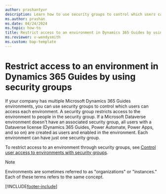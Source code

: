 ```yaml
---
author: prashantyvr
description: Learn how to use security groups to control which users can access which environments in Microsoft Dynamics 365 Guides.
ms.author: prashan
ms.date: 04/24/2024
ms.topic: how-to
title: Restrict access to an environment in Dynamics 365 Guides by using security groups
ms.reviewer: v-wendysmith
ms.custom: bap-template
---
```


# Restrict access to an environment in Dynamics 365 Guides by using security groups

If your company has multiple Microsoft Dynamics 365 Guides environments, you can use security groups to control which users can access each environment. A security group restricts access to the environment to people in the security group. If a Microsoft Dataverse environment doesn't have an associated security group, all users with a Dataverse license (Dynamics 365 Guides, Power Automate, Power Apps, and so on) are created as users and enabled in the environment. Each environment can have just one security group.

To restrict access to an environment through security groups, see [Control user access to environments with security groups](/power-platform/admin/control-user-access). 

> [!NOTE]
> Environments are sometimes referred to as "organizations" or "instances." Each of these terms refers to the same concept. 


[!INCLUDE[footer-include](../includes/footer-banner.md)]